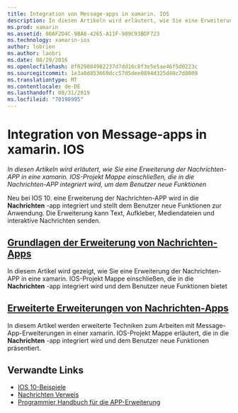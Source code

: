 ```yaml
---
title: Integration von Message-apps in xamarin. IOS
description: In diesen Artikeln wird erläutert, wie Sie eine Erweiterung der Nachrichten-APP in eine xamarin. IOS-Projekt Mappe einschließen, die in die Nachrichten-APP integriert wird, um dem Benutzer neue Funktionen
ms.prod: xamarin
ms.assetid: 00AF2D4C-9BA8-4265-A11F-989C93BDF723
ms.technology: xamarin-ios
author: lobrien
ms.author: laobri
ms.date: 08/29/2016
ms.openlocfilehash: 8f029084982237d7dd16c8f3e5e5ae46f5d0223c
ms.sourcegitcommit: 1e3a0d853669dcc57d5dee0894d325d40c7d8009
ms.translationtype: MT
ms.contentlocale: de-DE
ms.lasthandoff: 08/31/2019
ms.locfileid: "70198995"
---
```

# <a name="message-app-integration-in-xamarinios"></a>Integration von Message-apps in xamarin. IOS

_In diesen Artikeln wird erläutert, wie Sie eine Erweiterung der Nachrichten-APP in eine xamarin. IOS-Projekt Mappe einschließen, die in die Nachrichten-APP integriert wird, um dem Benutzer neue Funktionen_

Neu bei IOS 10. eine Erweiterung der Nachrichten-APP wird in die **Nachrichten** -app integriert und stellt dem Benutzer neue Funktionen zur Anwendung. Die Erweiterung kann Text, Aufkleber, Mediendateien und interaktive Nachrichten senden.

## <a name="message-app-extension-basicsiosplatformmessage-app-integrationintro-to-message-app-extensionsmd"></a>[Grundlagen der Erweiterung von Nachrichten-Apps](~/ios/platform/message-app-integration/intro-to-message-app-extensions.md)

In diesem Artikel wird gezeigt, wie Sie eine Erweiterung der Nachrichten-APP in eine xamarin. IOS-Projekt Mappe einschließen, die in die **Nachrichten** -app integriert wird und dem Benutzer neue Funktionen bietet

## <a name="advanced-message-app-extensionsiosplatformmessage-app-integrationintro-to-message-app-extensionsmd"></a>[Erweiterte Erweiterungen von Nachrichten-Apps](~/ios/platform/message-app-integration/intro-to-message-app-extensions.md)

In diesem Artikel werden erweiterte Techniken zum Arbeiten mit Message-App-Erweiterungen in einer xamarin. IOS-Projekt Mappe erläutert, die in die **Nachrichten** -app integriert wird und dem Benutzer neue Funktionen präsentiert.


## <a name="related-links"></a>Verwandte Links

- [IOS 10-Beispiele](https://docs.microsoft.com/samples/browse/?products=xamarin&term=Xamarin.iOS+iOS10)
- [Nachrichten Verweis](https://developer.apple.com/reference/messages)
- [Programmier Handbuch für die APP-Erweiterung](https://developer.apple.com/library/prerelease/content/documentation/General/Conceptual/ExtensibilityPG/index.html#//apple_ref/doc/uid/TP40014214)
